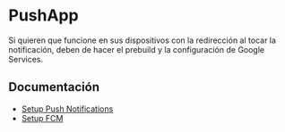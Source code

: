 # PushApp

Si quieren que funcione en sus dispositivos con la redirección al tocar la notificación, deben de hacer el prebuild y la configuración de Google Services.

## Documentación

- [Setup Push Notifications](https://docs.expo.dev/push-notifications/push-notifications-setup/)
- [Setup FCM](https://docs.expo.dev/push-notifications/fcm-credentials/)
